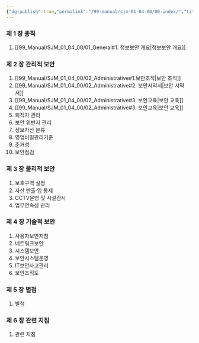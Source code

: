 ```yaml
---
{"dg-publish":true,"permalink":"/99-manual/sjm-01-04-00/00-index/","title":"목차","tags":["정보보안관리규정","보안"],"noteIcon":"","created":"","updated":""}
---
```


### 제 1 장 총칙

1. [[99_Manual/SJM_01_04_00/01_General#1. 정보보안 개요\|정보보안 개요]]

### 제 2 장 관리적 보안

1.  [[99_Manual/SJM_01_04_00/02_Administrative#1.보안조직\|보안 조직]]
2. [[99_Manual/SJM_01_04_00/02_Administrative#2. 보안서약서\|보안 서약서]]
3. [[99_Manual/SJM_01_04_00/02_Administrative#3. 보안교육\|보안 교육]]
4. [[99_Manual/SJM_01_04_00/02_Administrative#3. 보안교육\|보안 교육]] 
5. 퇴직자 관리
6. 보안 위반자 관리
7. 정보자산 분류
8. 영업비밀관리기준
9. 준거성
10. 보안점검

### 제 3 장 물리적 보안

1. 보호구역 설정
3. 자산 반출·입 통제
4. CCTV운영 및 시설감시
5. 업무연속성 관리

### 제 4 장 기술적 보안

1. 사용자보안지침
2. 네트워크보안
3. 시스템보안
4. 보안시스템운영
5. IT보안사고관리
6. 보안조직도

### 제 5 장 별첨

1. 별첨

### 제 6 장 관련 지침

1. 관련 지침